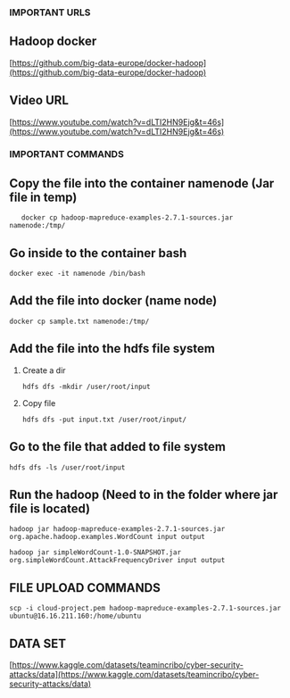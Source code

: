 ### IMPORTANT URLS

## Hadoop docker

[https://github.com/big-data-europe/docker-hadoop](https://github.com/big-data-europe/docker-hadoop)

## Video URL

[https://www.youtube.com/watch?v=dLTI2HN9Ejg&t=46s](https://www.youtube.com/watch?v=dLTI2HN9Ejg&t=46s)

### IMPORTANT COMMANDS

## Copy the file into the container namenode (Jar file in temp)

```
   docker cp hadoop-mapreduce-examples-2.7.1-sources.jar namenode:/tmp/
```

## Go inside to the container bash

```
docker exec -it namenode /bin/bash
```

## Add the file into docker (name node)

```
docker cp sample.txt namenode:/tmp/

```

## Add the file into the hdfs file system

1.  Create a dir
    ```
    hdfs dfs -mkdir /user/root/input
    ```
2.  Copy file
    ```
    hdfs dfs -put input.txt /user/root/input/
    ```

## Go to the file that added to file system

```
hdfs dfs -ls /user/root/input
```

## Run the hadoop (Need to in the folder where jar file is located)

```
hadoop jar hadoop-mapreduce-examples-2.7.1-sources.jar org.apache.hadoop.examples.WordCount input output

hadoop jar simpleWordCount-1.0-SNAPSHOT.jar org.simpleWordCount.AttackFrequencyDriver input output
```

## FILE UPLOAD COMMANDS

```
scp -i cloud-project.pem hadoop-mapreduce-examples-2.7.1-sources.jar ubuntu@16.16.211.160:/home/ubuntu

```

## DATA SET

[https://www.kaggle.com/datasets/teamincribo/cyber-security-attacks/data](https://www.kaggle.com/datasets/teamincribo/cyber-security-attacks/data)
